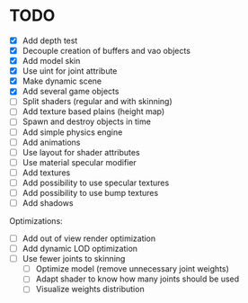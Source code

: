 # TODO

- [x] Add depth test
- [x] Decouple creation of buffers and vao objects
- [x] Add model skin
- [x] Use uint for joint attribute
- [x] Make dynamic scene
- [x] Add several game objects
- [ ] Split shaders (regular and with skinning)
- [ ] Add texture based plains (height map)
- [ ] Spawn and destroy objects in time
- [ ] Add simple physics engine
- [ ] Add animations
- [ ] Use layout for shader attributes
- [ ] Use material specular modifier
- [ ] Add textures
- [ ] Add possibility to use specular textures
- [ ] Add possibility to use bump textures
- [ ] Add shadows

Optimizations:

- [ ] Add out of view render optimization
- [ ] Add dynamic LOD optimization
- [ ] Use fewer joints to skinning
  - [ ] Optimize model (remove unnecessary joint weights)
  - [ ] Adapt shader to know how many joints should be used
  - [ ] Visualize weights distribution
